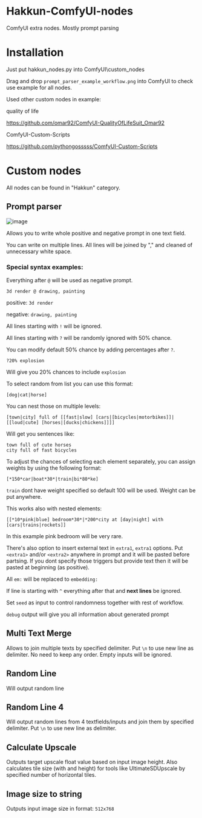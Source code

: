 # Hakkun-ComfyUI-nodes
ComfyUI extra nodes. Mostly prompt parsing

# Installation
Just put hakkun_nodes.py into ComfyUI\custom_nodes

Drag and drop ```prompt_parser_example_workflow.png``` into ComfyUI to check use example for all nodes.

Used other custom nodes in example:

quality of life

https://github.com/omar92/ComfyUI-QualityOfLifeSuit_Omar92

ComfyUI-Custom-Scripts

https://github.com/pythongosssss/ComfyUI-Custom-Scripts

# Custom nodes

All nodes can be found in "Hakkun" category.

## Prompt parser

![image](https://github.com/tudal/Hakkun-ComfyUI-nodes/assets/799063/3ff89cc3-bafd-4c2e-ac0c-f4afefc03d6a)

Allows you to write whole positive and negative prompt in one text field.

You can write on multiple lines. All lines will be joined by "," and cleaned of unnecessary white space.

### Special syntax examples:

Everything after ```@``` will be used as negative prompt.
```
3d render @ drawing, painting
```
positive: ```3d render```

negative: ```drawing, painting```

All lines starting with ```!``` will be ignored.

All lines starting with ```?``` will be randomly ignored with 50% chance.

You can modify default 50% chance by adding percentages after ```?```.
```
?20% explosion
```
Will give you 20% chances to include ```explosion```

To select random from list you can use this format:
```
[dog|cat|horse]
```
You can nest those on multiple levels:
```
[town|city] full of [[fast|slow] [cars|[bicycles|motorbikes]]|[[loud|cute] [horses|[ducks|chickens]]]]
```
Will get you sentences like:
```
town full of cute horses
city full of fast bicycles
```

To adjust the chances of selecting each element separately, you can assign weights by using the following format:
```
[*150*car|boat*30*|train|bi*80*ke]
```
```train``` dont have weight specified so default 100 will be used.
Weight can be put anywhere.


This works also with nested elements:
```
[[*10*pink|blue] bedroom*30*|*200*city at [day|night] with [cars|trains|rockets]]
```
In this example pink bedroom will be very rare.

There's also option to insert external text in ```extra1```, ```extra1``` options.
Put ```<extra1>``` and/or ```<extra2>``` anywhere in prompt and it will be pasted before partsing. If you dont specify those triggers but provide text then it will be pasted at beginning (as positive).

All ```em:``` will be replaced to ```embedding:```

If line is starting with ```^``` everything after that and **next lines** be ignored.

Set ```seed``` as input to control randomness together with rest of workflow.

```debug``` output will give you all information about generated prompt

## Multi Text Merge
Allows to join multiple texts by specified delimiter. Put ```\n``` to use new line as delimiter.
No need to keep any order. Empty inputs will be ignored.

## Random Line
Will output random line

## Random Line 4
Will output random lines from 4 textfields/inputs and join them by specified delimiter. Put ```\n``` to use new line as delimiter.

## Calculate Upscale
Outputs target upscale float value based on input image height.
Also calculates tile size (with and height) for tools like UltimateSDUpscale by specified number of horizontal tiles.

## Image size to string
Outputs input image size in format: ```512x768```
